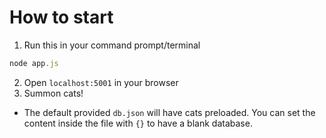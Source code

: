 # How to start
1. Run this in your command prompt/terminal
```js
node app.js
```
2. Open `localhost:5001` in your browser
3. Summon cats!

- The default provided `db.json` will have cats preloaded. You can set the content inside the file with `{}` to have a blank database.